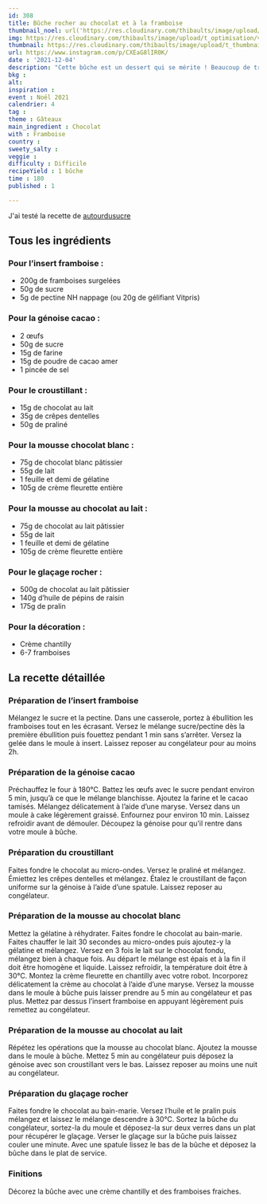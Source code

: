 ```yaml
---
id: 308
title: Bûche rocher au chocolat et à la framboise
thumbnail_noel: url('https://res.cloudinary.com/thibaults/image/upload/t_carre/v1638623364/Recipes/20211204_buche_rocher_framboise.jpg')
img: https://res.cloudinary.com/thibaults/image/upload/t_optimisation/v1638623364/Recipes/20211204_buche_rocher_framboise.jpg
thumbnail: https://res.cloudinary.com/thibaults/image/upload/t_thumbnail_josie/v1638623364/Recipes/20211204_buche_rocher_framboise.jpg
url: https://www.instagram.com/p/CXEaG8lIR0K/
date : '2021-12-04'
description: "Cette bûche est un dessert qui se mérite ! Beaucoup de travail mais un résultat à la hauteur des attentes avec cette bûche rocher au chocolat et à la framboise."
bkg : 
alt: 
inspiration : 
event : Noël 2021
calendrier: 4
tag : 
theme : Gâteaux
main_ingredient : Chocolat
with : Framboise
country : 
sweety_salty : 
veggie : 
difficulty : Difficile
recipeYield : 1 bûche
time : 180
published : 1

---
```


J'ai testé la recette de <a href="https://www.autourdusucre.com/" target="_blank">autourdusucre</a>

## Tous les ingrédients
### Pour l’insert framboise :
 - 200g de framboises surgelées
 - 50g de sucre
 - 5g de pectine NH nappage (ou 20g de gélifiant Vitpris)

### Pour la génoise cacao :
 - 2 œufs
 - 50g de sucre
 - 15g de farine
 - 15g de poudre de cacao amer
 - 1 pincée de sel

### Pour le croustillant :
 - 15g de chocolat au lait
 - 35g de crêpes dentelles
 - 50g de praliné

### Pour la mousse chocolat blanc :
 - 75g de chocolat blanc pâtissier
 - 55g de lait
 - 1 feuille et demi de gélatine
 - 105g de crème fleurette entière

### Pour la mousse au chocolat au lait :
 - 75g de chocolat au lait pâtissier
 - 55g de lait
 - 1 feuille et demi de gélatine
 - 105g de crème fleurette entière

### Pour le glaçage rocher :
 - 500g de chocolat au lait pâtissier
 - 140g d’huile de pépins de raisin
 - 175g de pralin

### Pour la décoration :
 - Crème chantilly
 - 6-7 framboises

## La recette détaillée
### Préparation de l’insert framboise 
Mélangez le sucre et la pectine. Dans une casserole, portez à ébullition les framboises tout en les écrasant. Versez le mélange sucre/pectine dès la première ébullition puis fouettez pendant 1 min sans s’arrêter. Versez la gelée dans le moule à insert. Laissez reposer au congélateur pour au moins 2h.

### Préparation de la génoise cacao
Préchauffez le four à 180°C. Battez les œufs avec le sucre pendant environ 5 min, jusqu’à ce que le mélange blanchisse. Ajoutez la farine et le cacao tamisés. Mélangez délicatement à l’aide d’une maryse. Versez dans un moule à cake légèrement graissé. Enfournez pour environ 10 min. Laissez refroidir avant de démouler. Découpez la génoise pour qu’il rentre dans votre moule à bûche.

### Préparation du croustillant 
Faites fondre le chocolat au micro-ondes. Versez le praliné et mélangez. Émiettez les crêpes dentelles et mélangez. Étalez le croustillant de façon uniforme sur la génoise à l’aide d’une spatule. Laissez reposer au congélateur.

### Préparation de la mousse au chocolat blanc
Mettez la gélatine à réhydrater. Faites fondre le chocolat au bain-marie. Faites chauffer le lait 30 secondes au micro-ondes puis ajoutez-y la gélatine et mélangez. Versez en 3 fois le lait sur le chocolat fondu, mélangez bien à chaque fois. Au départ le mélange est épais et à la fin il doit être homogène et liquide. Laissez refroidir, la température doit être à 30°C. Montez la crème fleurette en chantilly avec votre robot. Incorporez délicatement la crème au chocolat à l’aide d’une maryse. Versez la mousse dans le moule à bûche puis laisser prendre au 5 min au congélateur et pas plus. Mettez par dessus l’insert framboise en appuyant légèrement puis remettez au congélateur.

### Préparation de la mousse au chocolat au lait
Répétez les opérations que la mousse au chocolat blanc. Ajoutez la mousse dans le moule à bûche. Mettez 5 min au congélateur puis déposez la génoise avec son croustillant vers le bas. Laissez reposer au moins une nuit au congélateur.

### Préparation du glaçage rocher
Faites fondre le chocolat au bain-marie. Versez l’huile et le pralin puis mélangez et laissez le mélange descendre à 30°C. Sortez la bûche du congélateur, sortez-la du moule et déposez-la sur deux verres dans un plat pour récupérer le glaçage. Verser le glaçage sur la bûche puis laissez couler une minute. Avec une spatule lissez le bas de la bûche et déposez la bûche dans le plat de service.

### Finitions
Décorez la bûche avec une crème chantilly et des framboises fraiches.